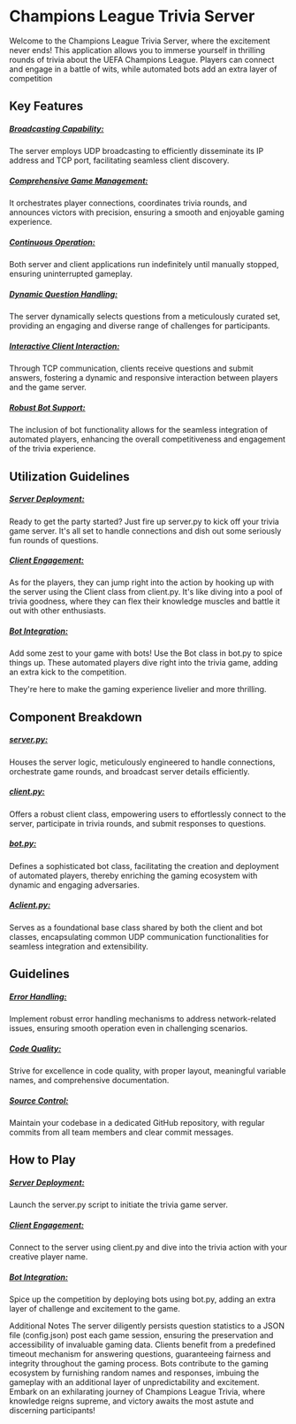 
# Champions League Trivia Server
Welcome to the Champions League Trivia Server, where the excitement never ends! This application allows you to immerse yourself in thrilling rounds of trivia about the UEFA Champions League. Players can connect and engage in a battle of wits, while automated bots add an extra layer of competition 

## Key Features
##### <ins>Broadcasting Capability:</ins> 
The server employs UDP broadcasting to efficiently disseminate its IP address and TCP port, facilitating seamless client discovery.

##### <ins>Comprehensive Game Management:</ins> 
It orchestrates player connections, coordinates trivia rounds, and announces victors with precision, ensuring a smooth and enjoyable gaming experience.

##### <ins>Continuous Operation:</ins> 
Both server and client applications run indefinitely until manually stopped, ensuring uninterrupted gameplay.

##### <ins>Dynamic Question Handling: </ins> 
The server dynamically selects questions from a meticulously curated set, providing an engaging and diverse range of challenges for participants.

##### <ins>Interactive Client Interaction:</ins> 
Through TCP communication, clients receive questions and submit answers, fostering a dynamic and responsive interaction between players and the game server.

##### <ins>Robust Bot Support:</ins>
The inclusion of bot functionality allows for the seamless integration of automated players, enhancing the overall competitiveness and engagement of the trivia experience.

## Utilization Guidelines
##### <ins>Server Deployment:</ins> 
Ready to get the party started? Just fire up server.py to kick off your trivia game server. It's all set to handle connections and dish out some seriously fun rounds of questions.

##### <ins>Client Engagement:</ins> 
As for the players, they can jump right into the action by hooking up with the server using the Client class from client.py. It's like diving into a pool of trivia goodness, where they can flex their knowledge muscles and battle it out with other enthusiasts.

##### <ins>Bot Integration:</ins> 
Add some zest to your game with bots! Use the Bot class in bot.py to spice things up. These automated players dive right into the trivia game, adding an extra kick to the competition.

They're here to make the gaming experience livelier and more thrilling.

## Component Breakdown
##### <ins>server.py:</ins> 
Houses the server logic, meticulously engineered to handle connections, orchestrate game rounds, and broadcast server details efficiently.

##### <ins>client.py:</ins> 
Offers a robust client class, empowering users to effortlessly connect to the server, participate in trivia rounds, and submit responses to questions.

##### <ins>bot.py:</ins> 
Defines a sophisticated bot class, facilitating the creation and deployment of automated players, thereby enriching the gaming ecosystem with dynamic and engaging adversaries.

##### <ins>Aclient.py:</ins> 
Serves as a foundational base class shared by both the client and bot classes, encapsulating common UDP communication functionalities for seamless integration and extensibility.

## Guidelines
##### <ins>Error Handling:</ins> 
Implement robust error handling mechanisms to address network-related issues, ensuring smooth operation even in challenging scenarios.

##### <ins>Code Quality:</ins> 
Strive for excellence in code quality, with proper layout, meaningful variable names, and comprehensive documentation.

##### <ins>Source Control:</ins> 
Maintain your codebase in a dedicated GitHub repository, with regular commits from all team members and clear commit messages.

## How to Play
##### <ins>Server Deployment:</ins> 
Launch the server.py script to initiate the trivia game server.

##### <ins>Client Engagement:</ins> 
Connect to the server using client.py and dive into the trivia action with your creative player name.

##### <ins>Bot Integration:</ins> 
Spice up the competition by deploying bots using bot.py, adding an extra layer of challenge and excitement to the game.

Additional Notes
The server diligently persists question statistics to a JSON file (config.json) post each game session, ensuring the preservation and accessibility of invaluable gaming data.
Clients benefit from a predefined timeout mechanism for answering questions, guaranteeing fairness and integrity throughout the gaming process.
Bots contribute to the gaming ecosystem by furnishing random names and responses, imbuing the gameplay with an additional layer of unpredictability and excitement.
Embark on an exhilarating journey of Champions League Trivia, where knowledge reigns supreme, and victory awaits the most astute and discerning participants!
